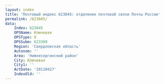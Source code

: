 ```yaml
---
layout: index
title: 'Почтовый индекс 623045: отделение почтовой связи Почты России'
permalink: /623045/
data:
    Index: 623045
    OPSName: Ключевая
    OPSType: О
    OPSSubm: 623309
    Region: 'Свердловская область'
    Autonom: ''
    Area: 'Нижнесергинский район'
    City: Ключевая
    City1: ''
    ActDate: '20110427'
    IndexOld: ''
---
```

